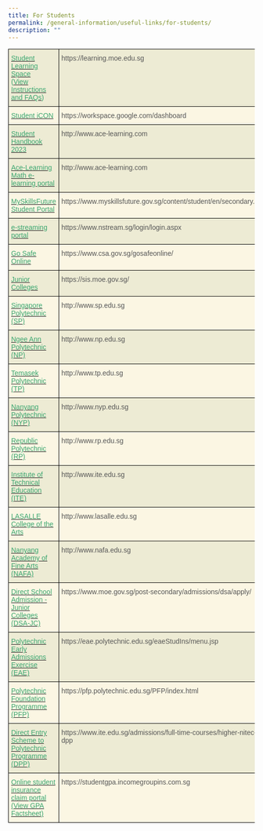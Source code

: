 ```yaml
---
title: For Students
permalink: /general-information/useful-links/for-students/
description: ""
---
```

<style type="text/css">
.tg  {border-collapse:collapse;border-spacing:0;}
.tg td{border-color:black;border-style:solid;border-width:1px;font-family:Arial, sans-serif;font-size:14px;
  overflow:hidden;padding:10px 5px;word-break:normal;}
.tg th{border-color:black;border-style:solid;border-width:1px;font-family:Arial, sans-serif;font-size:14px;
  font-weight:normal;overflow:hidden;padding:10px 5px;word-break:normal;}
.tg .tg-sxrn{background-color:#FBF6E3;color:#565656;text-align:left;vertical-align:top}
.tg .tg-7s4v{background-color:#EDEBD4;color:#3AA66F;text-align:left;vertical-align:top}
.tg .tg-kgfz{background-color:#EDEBD4;color:#565656;text-align:left;vertical-align:top}
.tg .tg-udx9{background-color:#FBF6E3;color:#3AA66F;text-align:left;vertical-align:top}
</style>
<table class="tg">
<thead>
  <tr>
    <th class="tg-7s4v"><a href="https://learning.moe.edu.sg/"><span style="text-decoration:none;color:#3AA66F">Student Learning Space</span></a><br>(<a href="http://westwoodsec.moe.edu.sg/qql/slot/u558/Latest%20Update/E-learning/SLS%20Login%20Instructions%20and%20FAQs.pdf"><span style="text-decoration:none;color:#3AA66F">View Instructions and FAQs</span></a>)</th>
    <th class="tg-kgfz">https://learning.moe.edu.sg</th>
  </tr>
</thead>
<tbody>
  <tr>
    <td class="tg-udx9"><a href="https://workspace.google.com/dashboard"><span style="text-decoration:none;color:#3AA66F">Student iCON</span></a><br></td>
    <td class="tg-sxrn">https://workspace.google.com/dashboard</td>
  </tr>
	<tr>
    <td class="tg-7s4v"><a target="_blank" href="https://drive.google.com/file/d/1GSjC_XxSwQJra0EgTCyTdvJEHI32JfNy/view?usp=share_link"><span style="text-decoration:none;color:#3AA66F">Student Handbook 2023</span></a></td>
    <td class="tg-kgfz">http://www.ace-learning.com</td>
  </tr>
  <tr>
    <td class="tg-7s4v"><a href="https://www.ace-learning.com/"><span style="text-decoration:none;color:#3AA66F">Ace-Learning Math e-learning portal</span></a></td>
    <td class="tg-kgfz">http://www.ace-learning.com</td>
  </tr>
  <tr>
    <td class="tg-udx9"><a href="https://www.myskillsfuture.gov.sg/content/student/en/secondary.html"><span style="text-decoration:none;color:#3AA66F">MySkillsFuture Student Portal</span></a><br></td>
    <td class="tg-sxrn">https://www.myskillsfuture.gov.sg/content/student/en/secondary.html<br></td>
  </tr>
  <tr>
    <td class="tg-7s4v"><a href="https://www.nstream.sg/login/login.aspx"><span style="text-decoration:none;color:#3AA66F">e-streaming portal</span></a><br></td>
    <td class="tg-kgfz">https://www.nstream.sg/login/login.aspx<br></td>
  </tr>
  <tr>
    <td class="tg-udx9"><a href="https://www.csa.gov.sg/gosafeonline/"><span style="text-decoration:none;color:#3AA66F">Go Safe Online</span></a><br></td>
    <td class="tg-sxrn">https://www.csa.gov.sg/gosafeonline/<br></td>
  </tr>
  <tr>
    <td class="tg-7s4v"><a href="https://sis.moe.gov.sg/"><span style="text-decoration:none;color:#3AA66F">Junior Colleges</span></a></td>
    <td class="tg-kgfz">https://sis.moe.gov.sg/</td>
  </tr>
  <tr>
    <td class="tg-udx9"><a href="http://www.sp.edu.sg/"><span style="text-decoration:none;color:#3AA66F">Singapore Polytechnic (SP) </span></a></td>
    <td class="tg-sxrn">http://www.sp.edu.sg</td>
  </tr>
  <tr>
    <td class="tg-7s4v"><a href="http://www.np.edu.sg/"><span style="text-decoration:none;color:#3AA66F">Ngee Ann Polytechnic (NP)</span></a></td>
    <td class="tg-kgfz">http://www.np.edu.sg</td>
  </tr>
  <tr>
    <td class="tg-udx9"><a href="http://www.tp.edu.sg/"><span style="text-decoration:none;color:#3AA66F">Temasek Polytechnic (TP)</span></a></td>
    <td class="tg-sxrn">http://www.tp.edu.sg</td>
  </tr>
  <tr>
    <td class="tg-7s4v"><a href="http://www.nyp.edu.sg/"><span style="text-decoration:none;color:#3AA66F">Nanyang Polytechnic (NYP)</span></a></td>
    <td class="tg-kgfz">http://www.nyp.edu.sg</td>
  </tr>
  <tr>
    <td class="tg-udx9"><a href="http://www.rp.edu.sg/"><span style="text-decoration:none;color:#3AA66F">Republic Polytechnic (RP)</span></a></td>
    <td class="tg-sxrn">http://www.rp.edu.sg</td>
  </tr>
  <tr>
    <td class="tg-7s4v"><a href="http://www.ite.edu.sg/"><span style="text-decoration:none;color:#3AA66F">Institute of Technical Education (ITE)</span></a></td>
    <td class="tg-kgfz">http://www.ite.edu.sg</td>
  </tr>
  <tr>
    <td class="tg-udx9"><a href="http://www.lasalle.edu.sg/"><span style="text-decoration:none;color:#3AA66F">LASALLE College of the Arts</span></a></td>
    <td class="tg-sxrn">http://www.lasalle.edu.sg</td>
  </tr>
  <tr>
    <td class="tg-7s4v"><a href="http://www.nafa.edu.sg/"><span style="text-decoration:none;color:#3AA66F">Nanyang Academy of Fine Arts (NAFA)</span></a></td>
    <td class="tg-kgfz">http://www.nafa.edu.sg</td>
  </tr>
  <tr>
    <td class="tg-udx9"><a href="https://www.moe.gov.sg/post-secondary/admissions/dsa/apply/"><span style="text-decoration:none;color:#3AA66F">Direct School Admission - Junior Colleges (DSA-JC)</span></a></td>
    <td class="tg-sxrn">https://www.moe.gov.sg/post-secondary/admissions/dsa/apply/</td>
  </tr>
  <tr>
    <td class="tg-7s4v"><a href="https://eae.polytechnic.edu.sg/eaeStudIns/menu.jsp"><span style="text-decoration:none;color:#3AA66F">Polytechnic Early Admissions Exercise (EAE)</span></a></td>
    <td class="tg-kgfz">https://eae.polytechnic.edu.sg/eaeStudIns/menu.jsp</td>
  </tr>
  <tr>
    <td class="tg-udx9"><a href="https://pfp.polytechnic.edu.sg/PFP/index.html"><span style="text-decoration:none;color:#3AA66F">Polytechnic Foundation Programme (PFP)</span></a></td>
    <td class="tg-sxrn">https://pfp.polytechnic.edu.sg/PFP/index.html</td>
  </tr>
  <tr>
    <td class="tg-7s4v"><a href="https://www.ite.edu.sg/admissions/full-time-courses/higher-nitec-dpp"><span style="text-decoration:none;color:#3AA66F">Direct Entry Scheme to Polytechnic Programme (DPP)</span></a></td>
    <td class="tg-kgfz">https://www.ite.edu.sg/admissions/full-time-courses/higher-nitec-dpp<br></td>
  </tr>
  <tr>
    <td class="tg-udx9"><a href="https://studentgpa.incomegroupins.com.sg/"><span style="text-decoration:none;color:#3AA66F">Online student insurance claim portal</span></a><br><a href="http://westwoodsec.moe.edu.sg/qql/slot/u558/Latest%20Update/GPA%20Product%20Fact%20Sheet%202022.pdf"><span style="text-decoration:none;color:#3AA66F">(View GPA Factsheet)</span></a></td>
    <td class="tg-sxrn">https://studentgpa.incomegroupins.com.sg</td>
  </tr>
</tbody>
</table>